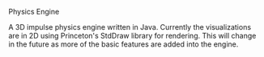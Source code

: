 Physics Engine

A 3D impulse physics engine written in Java.  Currently the visualizations are in 2D using Princeton's StdDraw
library for rendering.  This will change in the future as more of the basic features are added into the engine.

